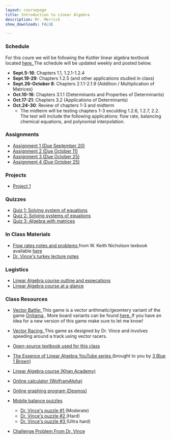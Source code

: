 ```yaml
---
layout: coursepage
title: Introduction to Linear Algebra
description: Mr. Merrick 
show_downloads: FALSE

---
```

### Schedule
For this coure we will be following the Kuttler linear algebra textbook located <a href="https://lyryx.com/wp-content/uploads/2017/06/Kuttler-LinearAlgebra-AFirstCourse-2017A.pdf" > here. </a> The schedule will be updated weekly and posted below. 

* **Sept.5-16**: Chapters 1.1, 1.2.1-1.2.4
* **Sept.19-29**: Chapters 1.2.5 (and other applications studied in class) 
* **Sept.26-October 8**: Chapters  2.1.1-2.1.9 (Addition / Multiplication of Matrices) 
* **Oct.10-16**: Chapters  3.1.1 (Determinants and Properties of Determinants)  
* **Oct.17-21**: Chapters  3.2 (Applications of Determinants) 
* **Oct.24-30**: Review of chapters 1-3 and midterm 
  * The midterm will be testing chapters 1-3 exculding 1.2.6, 1.2.7, 2.2. The test will include the following applications: flow rate, balancing chemical equations, and polynomial interpolation. 



### Assignments
* <a href="https://merrickmath.github.io/MerrickMath.github.io-LinearAlgebra/Activities/Assignments/Assignment1.pdf"> Assignment 1 (Due September 20) </a> 
* <a href="https://merrickmath.github.io/MerrickMath.github.io-LinearAlgebra/Activities/Assignments/Assignment2.pdf"> Assignment 2 (Due October 11) </a> 
* <a href="https://merrickmath.github.io/MerrickMath.github.io-LinearAlgebra/Activities/Assignments/Assignment3.pdf"> Assignment 3 (Due October 25) </a>
* <a href="https://merrickmath.github.io/MerrickMath.github.io-LinearAlgebra/Activities/Assignments/Assignment4.pdf"> Assignment 4 (Due October 25) </a>


### Projects
* <a href="https://merrickmath.github.io/MerrickMath.github.io-LinearAlgebra/Activities/Assignments/Project1.pdf"> Project 1 </a>

<!---  
* <a href="https://merrickmath.github.io/MerrickMath.github.io-LinearAlgebra/Activities/Projects/Project2.pdf"> Project 2 </a>  
* <a href="https://merrickmath.github.io/MerrickMath.github.io-LinearAlgebra/Activities/Projects/Project3.pdf"> Project 3 </a>  
* <a href="https://merrickmath.github.io/MerrickMath.github.io-LinearAlgebra/Activities/Projects/Project4.pdf"> Project 4 </a>  
* <a href="https://merrickmath.github.io/MerrickMath.github.io-LinearAlgebra/Activities/Projects/Project5.pdf"> Project 5 </a>
---> 


### Quizzes 
* <a href="https://merrickmath.github.io/MerrickMath.github.io-LinearAlgebra/Activities/Quiz/Quiz1.pdf"> Quiz 1: Solving system of equations </a>
* <a href="https://merrickmath.github.io/MerrickMath.github.io-LinearAlgebra/Activities/Quiz/Quiz2.pdf"> Quiz 2: Solving systems of equations </a>
* <a href="https://merrickmath.github.io/MerrickMath.github.io-LinearAlgebra/Activities/Quiz/Quiz3.pdf"> Quiz 3: Algebra with matrices </a>

### In Class Materials
* <a href="https://merrickmath.github.io/MerrickMath.github.io-LinearAlgebra/Notes/FlowRates.pdf"> Flow rates notes and problems </a> from W. Keith Nicholson texbook available <a href="https://lyryx.com/wp-content/uploads/2018/01/Nicholson-OpenLAWA-2018A.pdf"> here </a> 
* <a href="https://merrickmath.github.io/MerrickMath.github.io-LinearAlgebra/Notes/Turkey.pdf"> Dr. Vince's turkey lecture notes </a>

### Logistics

* <a href="https://vchan2.github.io/LinearAlgebra/Linear_Algebra_2022-23_online.pdf"> Linear Algebra course outline and expecations </a>
* <a href="https://vchan2.github.io/LinearAlgebra/Linear_Algebra_Course_outline.pdf"> Linear Algebra course at a glance </a>


### Class Resources 
* <a href="https://merrickmath.github.io/MerrickMath.github.io-LinearAlgebra/Activities/Games/VectorWars.pdf">  Vector Battle: </a> This game is a vector arithmatic/geomtery variant of the game <a href="https://merrickmath.github.io/MerrickMath.github.io-LinearAlgebra/Activities/Games/OnitamaGame.pdf"> Onitama </a>. More board variants can be found <a href="https://merrickmath.github.io/MerrickMath.github.io-LinearAlgebra/Activities/Games/VectorBoardVariants.pdf"> here. </a> If you have an idea for a new version of this game make sure to let me know! 
* <a href="https://merrickmath.github.io/MerrickMath.github.io-LinearAlgebra/Activities/Games/VectorRacing.pdf">  Vector Racing: </a>  This game as designed by Dr. Vince and involves speeding around a track using vector racers.


* <a href="https://lyryx.com/wp-content/uploads/2017/06/Kuttler-LinearAlgebra-AFirstCourse-2017A.pdf"> Open-source textbook used for this class </a>
* <a href="https://www.youtube.com/playlist?list=PLZHQObOWTQDPD3MizzM2xVFitgF8hE_ab"> The Essence of Linear Algebra YouTube series </a> (brought to you by <a href="https://www.youtube.com/channel/UCYO_jab_esuFRV4b17AJtAw"> 3 Blue 1 Brown</a>)
* <a href="https://www.khanacademy.org/math/linear-algebra"> Linear Algebra course (Khan Academy) </a>
* <a href="https://www.wolframalpha.com/"> Online calculator (WolframAlpha) </a>
* <a href="https://www.desmos.com/"> Online graphing program (Desmos) </a>
* <a href="https://solveme.edc.org/mobiles/"> Mobile balance puzzles </a>
   * <a href="https://solveme.edc.org/mobiles/?mobiles=200662"> Dr. Vince's puzzle #1 </a> (Moderate)
   * <a href="https://solveme.edc.org/mobiles/?mobiles=201443"> Dr. Vince's puzzle #2 </a> (Hard)
   * <a href="https://solveme.edc.org/mobiles/?mobiles=201442"> Dr. Vince's puzzle #3 </a> (Ultra hard)
* <a href="https://vchan2.github.io/LinearAlgebra/Unit1_01_Number_of_Solutions_to_sys_of_lin_eqns.pdf"> Challenge Problem From Dr. Vince </a>






  




